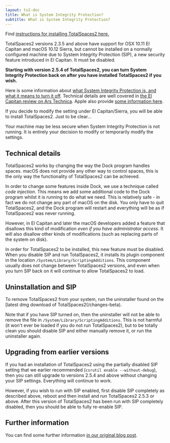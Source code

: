```yaml
---
layout: ts2-doc
title: What is System Integrity Protection?
subtitle: What is System Integrity Protection?
---
```


Find [instructions for installing TotalSpaces2 here.](/sipsettings)

TotalSpaces2 versions 2.3.5 and above have support for OSX 10.11 El Capitan and macOS 10.12 Sierra, but cannot be installed on a normally configured machine due to System Integrity Protection (SIP), a new security feature introduced in El Capitan. It must be disabled.

__Starting with version 2.5.4 of TotalSpaces2, you can turn System Integrity Protection back on after you have installed TotalSpaces2 if you wish.__

Here is some information about [what System Integrity Protection is, and what it means to turn it off](https://en.wikipedia.org/wiki/System_Integrity_Protection). Technical details are well covered in [the El Capitan review on Ars Technica](http://arstechnica.com/apple/2015/09/os-x-10-11-el-capitan-the-ars-technica-review/8). Apple also provide [some information here](https://developer.apple.com/library/prerelease/mac/documentation/Security/Conceptual/System_Integrity_Protection_Guide/Introduction/Introduction.html). 

If you decide to modify the setting under El Capitan/Sierra, you will be able to install TotalSpaces2. Just to be clear...

<div class="license-desk exclamation">
Your machine may be less secure when System Integrity Protection is not running. It is entirely your decision to modify or temporarily modify the settings.
</div>

## Technical details

TotalSpaces2 works by changing the way the Dock program handles spaces. macOS does not provide any other way to control spaces, this is the only way the functionality of TotalSpaces2 can be achieved.

In order to change some features inside Dock, we use a technique called _code injection_. This means we add some additional code to the Dock program whilst it is running to do what we need. This is relatively safe - in fact we do not change any part of macOS on the disk. You only have to quit TotalSpaces2, and the Dock program will restart and everything will be as if TotalSpaces2 was never running.

However, in El Capitan and later the macOS developers added a feature that disallows this kind of modification _even if you have administrator access_. It will also disallow other kinds of modifications (such as replacing parts of the system on disk).

In order for TotalSpaces2 to be installed, this new feature must be disabled. When you disable SIP and run TotalSpaces2, it installs its plugin component in the location `/System/Library/ScriptingAdditions`. This component usually does not change between TotalSpaces2 versions, and even when you turn SIP back on it will continue to allow TotalSpaces2 to load.

## Uninstallation and SIP

To remove TotalSpaces2 from your system, run the uninstaller found on the [latest dmg download of TotalSpaces2(/changes-beta). 

Note that if you have SIP turned on, then the uninstaller will not be able to remove the file in `/System/Library/ScriptingAdditions`. This is not harmful (it won't ever be loaded if you do not run TotalSpaces2), but to be totally clean you should disable SIP and either manually remove it, or run the uninstaller again.

## Upgrading from earlier versions

If you had an installation of TotalSpaces2 using the partially disabled SIP setting that we earlier recommended (`csrutil enable --without-debug`), then you can still upgrade to versions 2.5.4 and above without changing your SIP settings. Everything will continue to work.

However, if you wish to run with SIP enabled, first disable SIP completely as described above, reboot and then install and run TotalSpaces2 2.5.3 or above. After this version of TotalSpaces2 has been run with SIP completely disabled, then you should be able to fully re-enable SIP.

## Further information

You can find some further information [in our original blog post](http://blog.binaryage.com/el-capitan-update).